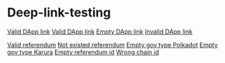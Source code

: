 # Deep-link-testing
<a href="https://google.com">Valid DApp link</a>
<a href="novawallet://nova/open/dapp?url='https://azero.id/'">Valid DApp link</a>
<a href="novawallet://nova/open/dapp">Empty DApp link</a>
<a href="novawallet://nova/open/dapp?url='https://github.com/'">Invalid DApp link</a>

<a href="novawallet://nova/open/gov?chainId=91b171bb158e2d3848fa23a9f1c25182fb8e20313b2c1eb49219da7a70ce90c3&id=128&type=1">Valid referendum</a>
<a href="novawallet://nova/open/gov?chainId=91b171bb158e2d3848fa23a9f1c25182fb8e20313b2c1eb49219da7a70ce90c3&id=5001&type=1">Not existed referendum</a>
<a href="novawallet://nova/open/gov?chainId=91b171bb158e2d3848fa23a9f1c25182fb8e20313b2c1eb49219da7a70ce90c3&id=128">Empty gov type Polkadot</a>
<a href="novawallet://nova/open/gov?chainId=baf5aabe40646d11f0ee8abbdc64f4a4b7674925cba08e4a05ff9ebed6e2126b&id=96">Empty gov type Karura</a>
<a href="novawallet://nova/open/gov?chainId=91b171bb158e2d3848fa23a9f1c25182fb8e20313b2c1eb49219da7a70ce90c3">Empty referendum id</a>
<a href="novawallet://nova/open/gov?chainId=wrong_chain_id_848fa23a9f1c25182fb8e20313b2c1eb49219da7a70ce90c3&id=128&type=1">Wrong chain id</a>
